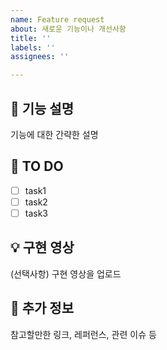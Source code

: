 ```yaml
---
name: Feature request
about: 새로운 기능이나 개선사항
title: ''
labels: ''
assignees: ''

---
```


## 🧩 기능 설명
기능에 대한 간략한 설명

## 🚩 TO DO
- [ ] task1
- [ ] task2
- [ ] task3

## 💡 구현 영상
(선택사항) 구현 영상을 업로드

## 📝 추가 정보
참고할만한 링크, 레퍼런스, 관련 이슈 등
